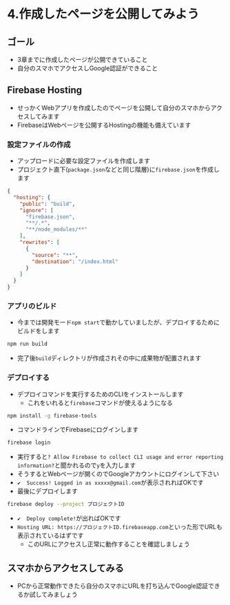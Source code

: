 # 4.作成したページを公開してみよう

## ゴール

- 3章までに作成したページが公開できていること
- 自分のスマホでアクセスしGoogle認証ができること

## Firebase Hosting

- せっかくWebアプリを作成したのでページを公開して自分のスマホからアクセスしてみます
- FirebaseはWebページを公開するHostingの機能も備えています

### 設定ファイルの作成

- アップロードに必要な設定ファイルを作成します
- プロジェクト直下(`package.json`などと同じ階層)に`firebase.json`を作成します

```json
{
  "hosting": {
    "public": "build",
    "ignore": [
      "firebase.json",
      "**/.*",
      "**/node_modules/**"
    ],
    "rewrites": [
      {
        "source": "**",
        "destination": "/index.html"
      }
    ]
  }
}
```

### アプリのビルド

- 今までは開発モード`npm start`で動かしていましたが、デプロイするためにビルドをします

```sh
npm run build
```

- 完了後`build`ディレクトリが作成されその中に成果物が配置されます

### デプロイする

- デプロイコマンドを実行するためのCLIをインストールします
    - これをいれると`firebase`コマンドが使えるようになる

```sh
npm install -g firebase-tools
```

- コマンドラインでFirebaseにログインします

```sh
firebase login
```

- 実行すると`? Allow Firebase to collect CLI usage and error reporting information?`と聞かれるので`y`を入力します
- そうするとWebページが開くのでGoogleアカウントにログインして下さい
- `✔  Success! Logged in as xxxxx@gmail.com`が表示されればOKです
- 最後にデプロイします

```sh
firebase deploy --project プロジェクトID
```

- `✔  Deploy complete!`が出ればOKです
- `Hosting URL: https://プロジェクトID.firebaseapp.com`といった形でURLも表示されているはずです
    - このURLにアクセスし正常に動作することを確認しましょう

## スマホからアクセスしてみる

- PCから正常動作できたら自分のスマホにURLを打ち込んでGoogle認証できるか試してみましょう
